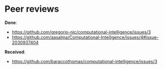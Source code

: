 # Peer reviews

**Done**:

- https://github.com/gregorio-nic/computational-intelligence/issues/3
- https://github.com/aasalma/Computational-Intelligence/issues/4#issue-2030937404

**Received**:
-  https://github.com/baraccothomas/computational-intelligence/issues/3
